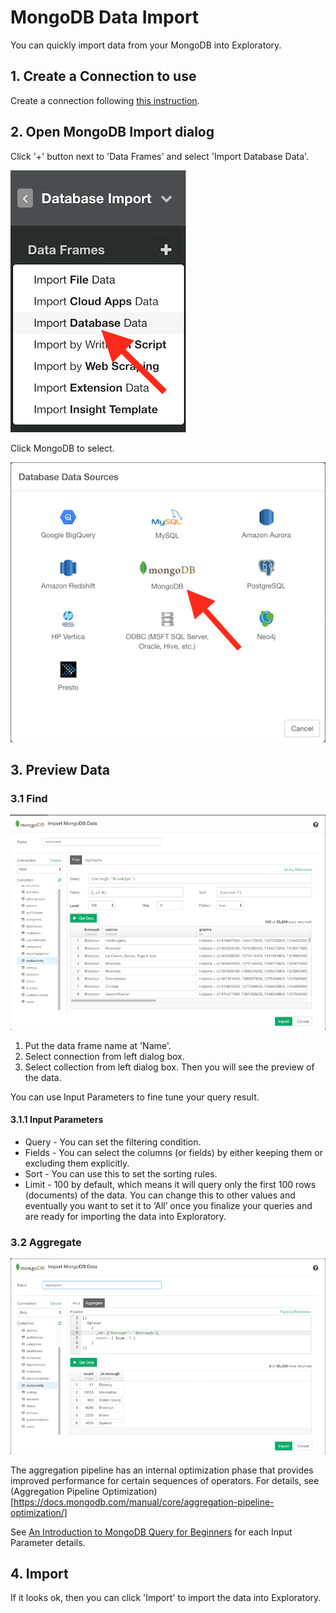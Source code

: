 # MongoDB Data Import

You can quickly import data from your MongoDB into Exploratory.

## 1. Create a Connection to use

Create a connection following [this instruction](connection.html).

## 2. Open MongoDB Import dialog

Click '+' button next to 'Data Frames' and select 'Import Database Data'.

![](images/import-database-data.png)

Click MongoDB to select.

![](images/select-mongo.png)

## 3. Preview Data

### 3.1 Find

![](images/import-mongo-dialog.png)

1. Put the data frame name at 'Name'.
2. Select connection from left dialog box.
3. Select collection from left dialog box. Then you will see the preview of the data. 

You can use Input Parameters to fine tune your query result.

#### 3.1.1 Input Parameters

* Query - You can set the filtering condition.
* Fields - You can select the columns (or fields) by either keeping them or excluding them explicitly.
* Sort - You can use this to set the sorting rules.
* Limit - 100 by default, which means it will query only the first 100 rows (documents) of the data. You can change this to other values and eventually you want to set it to ‘All’ once you finalize your queries and are ready for importing the data into Exploratory.

### 3.2 Aggregate

![](images/import-mongo-agg-dialog.png)

The aggregation pipeline has an internal optimization phase that provides improved performance for certain sequences of operators. For details, see (Aggregation Pipeline Optimization)[https://docs.mongodb.com/manual/core/aggregation-pipeline-optimization/]

See [An Introduction to MongoDB Query for Beginners](https://blog.exploratory.io/an-introduction-to-mongodb-query-for-beginners-bd463319aa4c) for each Input Parameter details.

## 4. Import


If it looks ok, then you can click 'Import' to import the data into Exploratory.
